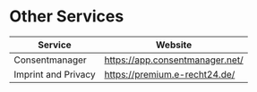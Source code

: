 # Other Services

| Service        | Website         |
| ------------- | ------------- |
| Consentmanager | https://app.consentmanager.net/ |
| Imprint and Privacy | https://premium.e-recht24.de/ |
